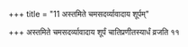 +++
title = "11 अस्तमिते चमसदर्व्यावादाय शूर्पम्"

+++
अस्तमिते चमसदर्व्यावादाय शूर्पं चातिप्रणीतस्यार्धं व्रजति ११